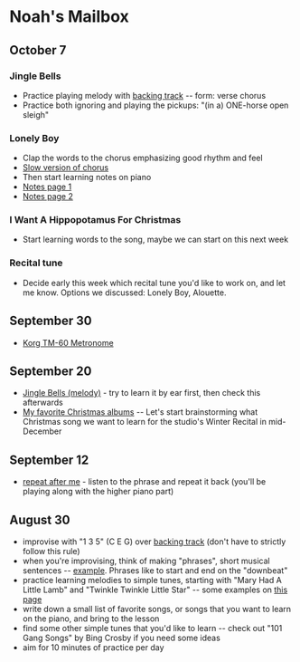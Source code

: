 # Noah's Mailbox

## October 7
### Jingle Bells
- Practice playing melody with [backing track](./jingle.mp3) -- form: verse chorus
- Practice both ignoring and playing the pickups: "(in a) ONE-horse open sleigh"

### Lonely Boy
- Clap the words to the chorus emphasizing good rhythm and feel
- [Slow version of chorus](./lonely.mp3)
- Then start learning notes on piano
- [Notes page 1](./p1.jpg)
- [Notes page 2](./p2.jpg)

### I Want A Hippopotamus For Christmas
- Start learning words to the song, maybe we can start on this next week

### Recital tune
- Decide early this week which recital tune you'd like to work on, and let me know. Options we discussed: Lonely Boy, Alouette.

## September 30
- [Korg TM-60 Metronome](https://www.amazon.com/KO-TM60WH-TM-60-Combo-Metronome-Screen/dp/B077SMP29M/ref=sr_1_1?crid=2YR6KTX67A56M&dib=eyJ2IjoiMSJ9.L0YLqtAuYbRI-ii9MQpLqGKk2In0pJeL6BJK4G32K1NLoSsC9RJ5aENDdLXR5oiQ8lVif1tcldskjSf61HcNFhIIRGRFyDEz3s51rq_g0p4Zyjb27o6yZSW5H4qQ4k-WbE-FIcSUVTyaoUmcNg289L4GzwiAE9CBxr_3vPKFuOt30L0RPbOMJKs6tk9r4Ol_WBJ6AJw47LIY6GNdNHAR2p463i_rH_Vx_UZM-ki4kkIwNy7XT0F5aafaUzqEdpKlEzUR0mKNYlTzLWdM0nwqcNaFZZ3xQ82nG1XM66ktBbY.K6FUPk8IDqK1T4Qtu7MoNDy4NA7KmMA9httG05z0wY8&dib_tag=se&keywords=korg+tm+60&qid=1727757523&sprefix=korg+tm+%2Caps%2C145&sr=8-1)

## September 20
- [Jingle Bells (melody)](./jingle.jpg) - try to learn it by ear first, then check this afterwards
- [My favorite Christmas albums](/christmas) -- Let's start brainstorming what Christmas song we want to learn for the studio's Winter Recital in mid-December

## September 12
- [repeat after me](./911.mp3) - listen to the phrase and repeat it back (you'll be playing along with the higher piano part)

## August 30
- improvise with "1 3 5" (C E G) over [backing track](./backing.mp3) (don't have to strictly follow this rule)
- when you're improvising, think of making "phrases", short musical sentences -- [example](./example.mp3). Phrases like to start and end on the "downbeat"
- practice learning melodies to simple tunes, starting with "Mary Had A Little Lamb" and "Twinkle Twinkle Little Star" -- some examples on [this page](/simple)
- write down a small list of favorite songs, or songs that you want to learn on the piano, and bring to the lesson
- find some other simple tunes that you'd like to learn -- check out "101 Gang Songs" by Bing Crosby if you need some ideas
- aim for 10 minutes of practice per day
